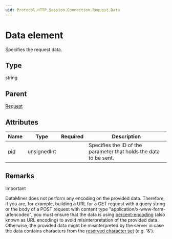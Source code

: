 ```yaml
---
uid: Protocol.HTTP.Session.Connection.Request.Data
---
```


# Data element

Specifies the request data.

## Type

string

## Parent

[Request](xref:Protocol.HTTP.Session.Connection.Request)

## Attributes

|Name|Type|Required|Description|
|--- |--- |--- |--- |
|[pid](xref:Protocol.HTTP.Session.Connection.Request.Data-pid)|unsignedInt||Specifies the ID of the parameter that holds the data to be sent.|

## Remarks

> [!IMPORTANT]
> DataMiner does not perform any encoding on the provided data. Therefore, if you are, for example, building a URL for a GET request with a query string or the body of a POST request with content type "application/x-www-form-urlencoded", you must ensure that the data is using [percent-encoding](https://datatracker.ietf.org/doc/html/rfc3986#section-2.1) (also known as URL encoding) to avoid misinterpretation of the provided data. Otherwise, the provided data might be misinterpreted by the server in case the data contains characters from the [reserved character set](https://datatracker.ietf.org/doc/html/rfc3986#section-2.2) (e.g. '&amp;').
